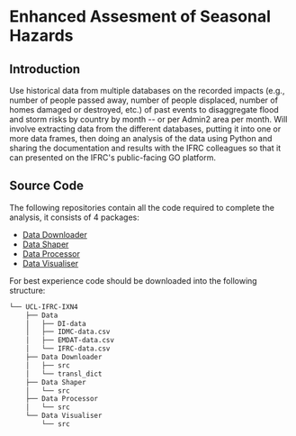 # Enhanced Assesment of Seasonal Hazards

## Introduction

Use historical data from multiple databases on the recorded impacts (e.g., number of people passed away, number of people displaced, number of homes
damaged or destroyed, etc.) of past events to disaggregate flood and storm risks by country by month -- or per Admin2 area per month. Will involve
extracting data from the different databases, putting it into one or more data frames, then doing an analysis of the data using Python and sharing the
documentation and results with the IFRC colleagues so that it can presented on the IFRC's public-facing GO platform. 

## Source Code

The following repositories contain all the code required to complete the analysis, it consists of 4 packages:

- [Data Downloader](https://github.com/UCL-IFRC-IXN4/data_downloader.git)
- [Data Shaper](https://github.com/UCL-IFRC-IXN4/data-shaper.git)
- [Data Processor](https://github.com/UCL-IFRC-IXN4/data-processor.git)
- [Data Visualiser](https://github.com/UCL-IFRC-IXN4/data-downloader.git)

For best experience code should be downloaded into the following structure:

```bash
└── UCL-IFRC-IXN4
    ├── Data
    │   ├── DI-data
    │   ├── IDMC-data.csv
    │   ├── EMDAT-data.csv
    │   └── IFRC-data.csv
    ├── Data Downloader
    │   ├── src
    │   └── transl_dict
    ├── Data Shaper
    │   └── src
    ├── Data Processor
    │   └── src
    └── Data Visualiser
        └── src
```
